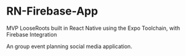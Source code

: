 # RN-Firebase-App
MVP LooseRoots built in React Native using the Expo Toolchain, with Firebase Integration

An group event planning social media application.
